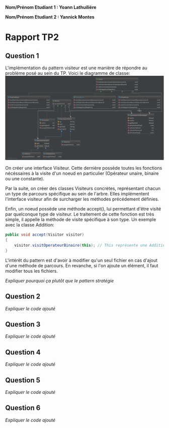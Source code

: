 **Nom/Prénom Etudiant 1 : Yoann Lathuilière**

**Nom/Prénom Etudiant 2 : Yannick Montes**

# Rapport TP2

## Question 1

L'implémentation du pattern visiteur est une manière de répondre au problème posé au sein du TP.
Voici le diagramme de classe:
![diagramme classe](images/VisitorDiagram.png)

On créer une interface Visiteur. Cette dernière possède toutes les fonctions nécéssaires à la visite d'un noeud en particulier (Opérateur unaire, binaire ou une constante).

Par la suite, on créer des classes Visiteurs concrètes, représentant chacun un type de parcours spécifique au sein de l'arbre. Elles implémentent l'interface visiteur afin de surcharger les méthodes précédement définies.

Enfin, un noeud possède une méthode accept(), lui permettant d'être visité par quelconque type de visiteur. 
Le traitement de cette fonction est très simple, il appelle la méthode de visite spécifique à son type. 
Un exemple avec la classe Addition: 
```java
public void accept(Visitor visitor)
{
    visitor.visitOperateurBinaire(this); // This représente une Addition.
}
```

L'intérêt du pattern est d'avoir à modifier qu'un seul fichier en cas d'ajout d'une méthode de parcours. 
En revanche, si l'on ajoute un élément, il faut modifier tous les fichiers.

*Expliquer pourquoi ça plutôt que le pattern stratégie*


## Question 2
*Expliquer le code ajouté*

## Question 3
*Expliquer le code ajouté*

## Question 4
*Expliquer le code ajouté*

## Question 5
*Expliquer le code ajouté*

## Question 6
*Expliquer le code ajouté*
